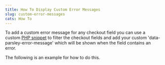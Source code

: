 ```yaml
---
title: How To Display Custom Error Messages
slug: custom-error-messages
cats: How To
---
```



  <p>
    To add a custom error message for any checkout field you can use a custom <a href="https://cfw.test/documentation/how-to-add-a-custom-php-snippet">PHP snippet</a> to filter the checkout fields and add your custom 'data-parsley-error-message'&nbsp;which will be shown when the field contains an error.
  </p>
  <p>
    The following is an example for how to do this.
  </p>
  <script src="https://gist.github.com/EldonYoder/5d56e3876c174a47b6933d748e465232.js" type="text/javascript"></script>
